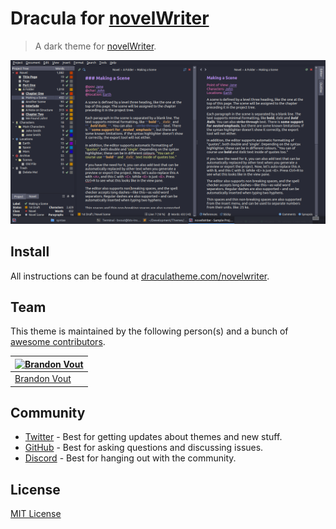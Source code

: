 # Dracula for [novelWriter](https://novelwriter.io/)

> A dark theme for [novelWriter](https://novelwriter.io/).

![Screenshot](./screenshot.png)

## Install

All instructions can be found at [draculatheme.com/novelwriter](https://draculatheme.com/novelwriter).

## Team

This theme is maintained by the following person(s) and a bunch of [awesome contributors](https://github.com/dracula/novelWriter/graphs/contributors).

| [![Brandon Vout](https://github.com/bvout.png?size=100)](https://github.com/bvout) |
| ---------------------------------------------------------------------------------------- |
| [Brandon Vout](https://github.com/bvout)                                               |

## Community

- [Twitter](https://twitter.com/draculatheme) - Best for getting updates about themes and new stuff.
- [GitHub](https://github.com/dracula/dracula-theme/discussions) - Best for asking questions and discussing issues.
- [Discord](https://draculatheme.com/discord-invite) - Best for hanging out with the community.

## License

[MIT License](./LICENSE)
